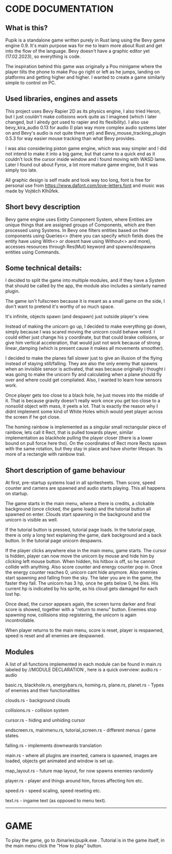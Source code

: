 
# CODE DOCUMENTATION

## What is this?

Pupik is a standalone game written purely in Rust lang using the Bevy game engine 0.9. It's main purpose was for me to learn more about Rust and get into the flow of the language. Bevy doesn't have a graphic editor yet (17.02.2023), so everything is code.

The inspiration behind this game was originally a Pou minigame where the player tilts the phone to make Pou go right or left as he jumps, landing on platforms and getting higher and higher. I wanted to create a game similarly simple to control on PC.

## Used libraries, engines and assets

This project uses Bevy Rapier 2D as its physics engine, I also tried Heron, but I just couldn't make collisions work quite as I imagined (which I later changed, but I alredy got used to rapier and its flexibility). I also use bevy_kira_audio 0.13 for audio (I plan way more complex audio systems later on and Bevy's audio is not quite there yet) and Bevy_mouse_tracking_plugin 0.5.3 for way easier mouse tracking than what Bevy provides.

I was also considering piston game engine, which was way simpler and I did not intend to make it into a big game, but that came to a quick end as it couldn't lock the cursor inside window and i found moving with WASD lame. Later I found out about Fyrox, a lot more mature game engine, but it was simply too late.

All graphic design is self made and took way too long, font is free for personal use from https://www.dafont.com/love-letters.font and music was made by Vojtěch Klhůfek.

## Short bevy description

Bevy game engine uses Entity Component System, where Entities are unique things that are assigned groups of Components, which are then processed using Systems. In Bevy one filters entities based on their components using Queries<> (there you can specify which fields does the entity have using With<> or doesnt have using Without<> and more), accesses resources through Res(Mut) keyword and spawns/despawns entities using Commands.

## Some technical details:

I decided to split the game into multiple modules, and if they have a System that should be called by the app, the module also includes a similarly named plugin.

The game isn't fullscreen because it is meant as a small game on the side, I don't want to pretend it's worthy of so much space.


It's infinite, objects spawn (and despawn) just outside player's view.

Instead of making the unicorn go up, I decided to make everything go down, simply because I was scared moving the unicorn could behave weird. I could either just change his y coordinate, but that could brake collisions, or give him vertical acceleration, that would just not work because of strong linear_damping (which is present cause it makes all movements smoother).

I decided to make the planes fall slower just to give an illusion of the flying instead of staying still/falling. They are also the only enemy that spawns when an invisible sensor is activated, that was because originally i thought i was going to make the unicorn fly and calculating when a plane should fly over and where could get compliated. Also, I wanted to learn how sensors work.

Once player gets too close to a black hole, he just moves into the middle of it. That is because gravity doesn't really work once you get too close to a nonsolid object with mass, it yeets a lot. That is exactly the reason why I didnt implement some kind of White Holes which would yeet player across the screen if he got close.

The homing rainbow is implemented as a singular small rectangular piece of rainbow, lets call it Rect, that is pulled towards player, similar implementation as blackhole pulling the player closer (there is a lower bound on pull force here tho). On the coordinates of Rect more Rects spawn with the same rotation, but they stay in place and have shorter lifespan. Its more of a rectangle with rainbow trail.

## Short description of game behaviour

At first, pre-startup systems load in all spritesheets. Then score, speed counter and camera are spawned and audio starts playing. This all happens on startup.

The game starts in the main menu, where a there is credits, a clickable background (once clicked, the game loads) and the tutorial button all spawned on enter. Clouds start spawning in the background and the unicorn is visible as well.

If the tutorial button is pressed, tutorial page loads. In the tutorial page, there is only a long text explaining the game, dark background and a back button. In the tutorial page unicorn despawns.

If the player clicks anywhere else in the main menu, game starts. The cursor is hidden, player can now move the unicorn by mouse and hide him by clicking left mouse button. When hidden, his hitbox is off, so he cannot collide with anything. Also score counter and energy counter pop in. Once the energy counter reaches 0, unicorn cant hide anymore. Also enemies start spawning and falling from the sky. The later you are in the game, the faster they fall. The unicorn has 3 hp, once he gets below 0, he dies. His current hp is indicated by his sprite, as his cloud gets damaged for each lost hp.

Once dead, the cursor appears again, the screen turns darker and final score is showed, together with a "return to menu" button. Enemies stop spawning now, collisions stop registering, the unicorn is again incontrollable.

When player returns to the main menu, score is reset, player is respawned, speed is reset and all enemies are despawned.
## Modules
A list of all functions implemented in each module can be found in main.rs labeled by
//MODULE DECLARATION
, here is a quick overview:
audio.rs - audio

basic.rs, blackhole.rs, energybars.rs, homing.rs, plane.rs, planet.rs - Types of enemies and their functionalities

clouds.rs - background clouds

collisions.rs - collision system

cursor.rs - hiding and unhiding cursor

endscreen.rs, mainmenu.rs, tutorial_screen.rs - different menus / game states.

falling.rs - implements downwards translation

main.rs - where all plugins are inserted, camera is spawned, images are loaded, objects get animated and window is set up.

map_layout.rs - future map layout, for now spawns enemies randomly

player.rs - player and things around him, forces affecting him etc.

speed.rs - speed scaling, speed reseting etc.

text.rs - ingame text (as opposed to menu text).

-----------------------------------

# GAME

To play the game, go to /binaries/pupik.exe .
Tutorial is in the game itself, in the main menu click the "How to play" button.